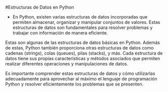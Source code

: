 #Estructuras de Datos en Python
- En Python, existen varias estructuras de datos incorporadas que permiten almacenar, organizar y manipular conjuntos de valores. Estas estructuras de datos son fundamentales para resolver problemas y trabajar con información de manera eficiente.

Estas son algunas de las estructuras de datos básicas en Python. Además de estas, Python también proporciona otras estructuras de datos como cadenas (strings), colas (queues), pilas (stacks), y más. Cada estructura de datos tiene sus propias características y métodos asociados que permiten realizar diferentes operaciones y manipulaciones de datos.

Es importante comprender estas estructuras de datos y cómo utilizarlas adecuadamente para aprovechar al máximo el lenguaje de programación Python y resolver eficientemente los problemas que se presenten.
